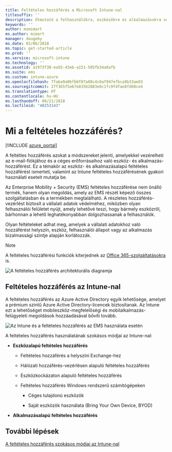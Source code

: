 ```yaml
---
title: Feltételes hozzáférés a Microsoft Intune-nal
titlesuffix: ''
description: Útmutató a felhasználókra, eszközökre és alkalmazásokra vonatkozó feltételek meghatározásához a vállalati adatok eléréséhez a Microsoft Intune-ban.
keywords: ''
author: msmimart
ms.author: mimart
manager: dougeby
ms.date: 03/06/2018
ms.topic: get-started-article
ms.prod: ''
ms.service: microsoft-intune
ms.technology: ''
ms.assetid: a1973f38-ea55-43eb-a151-505fb34a8afb
ms.suite: ems
ms.custom: intune-azure
ms.openlocfilehash: 7faba9a0bfb6f07a80c4c0af947efbca9b33ae03
ms.sourcegitcommit: 27f365f5e67e83562883e0c1fc9fdfae8fd60ce4
ms.translationtype: HT
ms.contentlocale: hu-HU
ms.lasthandoff: 08/21/2018
ms.locfileid: "40253143"
---
```

# <a name="whats-conditional-access"></a>Mi a feltételes hozzáférés?

[!INCLUDE [azure_portal](./includes/azure_portal.md)]

A feltétles hozzáférés azokat a módszereket jelenti, amelyekkel vezérelheti az e-mail-fiókjához és a céges erőforrásaihoz való eszköz- és alkalmazás-hozzáférést. Ez a témakör az eszköz- és alkalmazásalapú feltételes hozzáférést ismerteti, valamint az Intune feltételes hozzáférésének gyakori használati eseteit mutatja be.

Az Enterprise Mobility + Security (EMS) feltételes hozzáférése nem önálló termék, hanem olyan megoldás, amely az EMS részét képező összes szolgáltatásban és a termékben megtalálható. A részletes hozzáférés-vezérlést biztosít a vállalati adatok védelméhez, miközben olyan felhasználói felületet nyújt, amely lehetővé teszi, hogy bármely eszközről, bárhonnan a lehető leghatékonyabban dolgozhassanak a felhasználók.

Olyan feltételeket adhat meg, amelyek a vállalati adatokhoz való hozzáférést helyszín, eszköz, felhasználói állapot vagy az alkalmazás bizalmassági szintje alapján korlátozzák.

> [!NOTE] 
> A feltételes hozzáférési funkciók kiterjednek az [Office 365-szolgáltatásokra](https://blogs.technet.microsoft.com/wbaer/2017/02/17/conditional-access-policies-with-sharepoint-online-and-onedrive-for-business/) is.

![A feltételes hozzáférés architekturális diagramja](./media/ca-diagram-1.png)

## <a name="conditional-access-with-intune"></a>Feltételes hozzáférés az Intune-nal

A feltételes hozzáférés az Azure Active Directory egyik lehetősége, amelyet a prémium szintű Azure Active Directory-licencek biztosítanak. Az Intune ezt a lehetőséget mobileszköz-megfelelőségi és mobilalkalmazás-felügyeleti megoldások hozzáadásával bővíti tovább. 

![Az Intune és a feltételes hozzáférés az EMS használata esetén](./media/intune-with-ca-1.png)

A feltételes hozzáférés használatának szokásos módjai az Intune-nal:

-   **Eszközalapú feltételes hozzáférés**

    -   Feltételes hozzáférés a helyszíni Exchange-hez

    -   Hálózati hozzáférés-vezérlésen alapuló feltételes hozzáférés

    -   Eszközkockázaton alapuló feltételes hozzáférés

    -   Feltételes hozzáférés Windows rendszerű számítógépeken

        -   Céges tulajdonú eszközök

        -   Saját eszközök használata (Bring Your Own Device, BYOD)

-   **Alkalmazásalapú feltételes hozzáférés**

## <a name="next-steps"></a>További lépések

[A feltételes hozzáférés szokásos módjai az Intune-nal](conditional-access-intune-common-ways-use.md)
